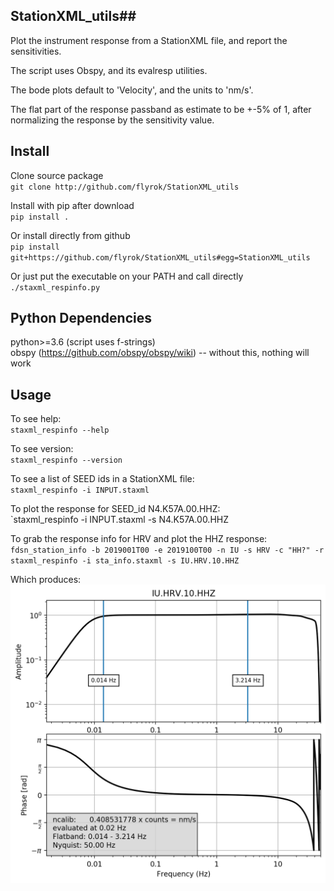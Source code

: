 ## StationXML_utils##

Plot the instrument response from a StationXML file, and report the sensitivities.

The script uses Obspy, and its evalresp utilities.

The bode plots default to 'Velocity', and the units to 'nm/s'.  

The flat part of the response passband as estimate to be +-5% of 1, after normalizing the response by the sensitivity value.

## Install ##

Clone source package  
`git clone http://github.com/flyrok/StationXML_utils`  

Install with pip after download  
`pip install .`  

Or install directly from github  
`pip install git+https://github.com/flyrok/StationXML_utils#egg=StationXML_utils`  

Or just put the executable on your PATH and call directly  
`./staxml_respinfo.py`

## Python Dependencies ##

python>=3.6  (script uses f-strings)  
obspy (https://github.com/obspy/obspy/wiki)
-- without this, nothing will work

## Usage ##

To see help:  
`staxml_respinfo --help`    

To see version:  
`staxml_respinfo --version`

To see a list of SEED ids in a StationXML file:  
`staxml_respinfo -i INPUT.staxml`  

To plot the response for SEED_id N4.K57A.00.HHZ:  
`staxml_respinfo -i INPUT.staxml -s N4.K57A.00.HHZ

To grab the response info for HRV and plot the HHZ response:
`fdsn_station_info -b 2019001T00 -e 2019100T00 -n IU -s HRV -c "HH?" -r`  
`staxml_respinfo -i sta_info.staxml -s IU.HRV.10.HHZ `  

Which produces:  
![IU.HRV.10.HHZ bode](stationxml_utils/IU.HRV.10.HHZ.response.png)


